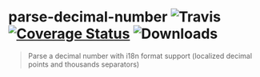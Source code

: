 # parse-decimal-number ![Travis](https://img.shields.io/travis/AndreasPizsa/parse-decimal-number.svg?style=flat-square) [![Coverage Status](https://img.shields.io/coveralls/AndreasPizsa/parse-decimal-number.svg?style=flat-square)](https://coveralls.io/github/AndreasPizsa/parse-decimal-number?branch=master) ![Downloads](https://img.shields.io/npm/dm/parse-decimal-number.svg?style=flat-square)
> Parse a decimal number with i18n format support (localized decimal points and thousands separators)



